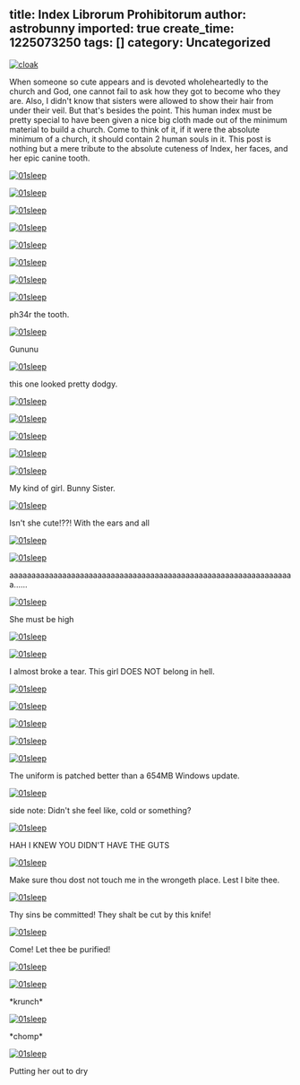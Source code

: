 title: Index Librorum Prohibitorum
author: astrobunny
imported: true
create_time: 1225073250
tags: []
category: Uncategorized
---
 [![](wp-uploads/2008/10/cloak-500x457.jpg "cloak")](/images/wp-uploads/2008/10/cloak.jpg)  
  
When someone so cute appears and is devoted wholeheartedly to the church and God, one cannot fail to ask how they got to become who they are. Also, I didn't know that sisters were allowed to show their hair from under their veil. But that's besides the point. This human index must be pretty special to have been given a nice big cloth made out of the minimum material to build a church. Come to think of it, if it were the absolute minimum of a church, it should contain 2 human souls in it. This post is nothing but a mere tribute to the absolute cuteness of Index, her faces, and her epic canine tooth.  
  
<!--more-->  
  
 [![](wp-uploads/2008/10/35grr-500x281.jpg "01sleep")](/images/wp-uploads/2008/10/35grr.jpg)  
  
 [![](wp-uploads/2008/10/34angry-500x281.jpg "01sleep")](/images/wp-uploads/2008/10/34angry.jpg)  
  
 [![](wp-uploads/2008/10/33iwasinjapan-500x281.jpg "01sleep")](/images/wp-uploads/2008/10/33iwasinjapan.jpg)  
  
 [![](wp-uploads/2008/10/32ask-500x281.jpg "01sleep")](/images/wp-uploads/2008/10/32ask.jpg)  
  
 [![](wp-uploads/2008/10/31indexcall-500x281.jpg "01sleep")](/images/wp-uploads/2008/10/31indexcall.jpg)  
  
 [![](wp-uploads/2008/10/30indexnight-500x281.jpg "01sleep")](/images/wp-uploads/2008/10/30indexnight.jpg)  
  
 [![](wp-uploads/2008/10/29cuteness-500x281.jpg "01sleep")](/images/wp-uploads/2008/10/29cuteness.jpg)  
  
 [![](wp-uploads/2008/10/28themouth-500x281.jpg "01sleep")](/images/wp-uploads/2008/10/28themouth.jpg)  
  
ph34r the tooth.  
  
 [![](wp-uploads/2008/10/27gununun-500x281.jpg "01sleep")](/images/wp-uploads/2008/10/27gununun.jpg)  
  
Gununu  
  
 [![](wp-uploads/2008/10/26indexgununu-500x281.jpg "01sleep")](/images/wp-uploads/2008/10/26indexgununu.jpg)  
  
this one looked pretty dodgy.  
  
 [![](wp-uploads/2008/10/25cry-500x281.jpg "01sleep")](/images/wp-uploads/2008/10/25cry.jpg)  
  
 [![](wp-uploads/2008/10/24inbed-500x281.jpg "01sleep")](/images/wp-uploads/2008/10/24inbed.jpg)  
  
 [![](wp-uploads/2008/10/23blushy-500x281.jpg "01sleep")](/images/wp-uploads/2008/10/23blushy.jpg)  
  
 [![](wp-uploads/2008/10/22indexexplain-500x281.jpg "01sleep")](/images/wp-uploads/2008/10/22indexexplain.jpg)  
  
 [![](wp-uploads/2008/10/21morepajamas-500x281.jpg "01sleep")](/images/wp-uploads/2008/10/21morepajamas.jpg)  
  
My kind of girl. Bunny Sister.  
  
 [![](wp-uploads/2008/10/20pajamaindex-500x281.jpg "01sleep")](/images/wp-uploads/2008/10/20pajamaindex.jpg)  
  
Isn't she cute!??! With the ears and all  
  
 [![](wp-uploads/2008/10/19blush-500x281.jpg "01sleep")](/images/wp-uploads/2008/10/19blush.jpg)  
  
 [![](wp-uploads/2008/10/18singmode-500x281.jpg "01sleep")](/images/wp-uploads/2008/10/18singmode.jpg)  
  
aaaaaaaaaaaaaaaaaaaaaaaaaaaaaaaaaaaaaaaaaaaaaaaaaaaaaaaaaaaaaaaaa......  
  
 [![](wp-uploads/2008/10/17robotmode-500x281.jpg "01sleep")](/images/wp-uploads/2008/10/17robotmode.jpg)  
  
She must be high  
  
 [![](wp-uploads/2008/10/16waves-500x281.jpg "01sleep")](/images/wp-uploads/2008/10/16waves.jpg)  
  
 [![](wp-uploads/2008/10/15followmetohell-500x281.jpg "01sleep")](/images/wp-uploads/2008/10/15followmetohell.jpg)  
  
I almost broke a tear. This girl DOES NOT belong in hell.  
  
 [![](wp-uploads/2008/10/14cutesmile-500x281.jpg "01sleep")](/images/wp-uploads/2008/10/14cutesmile.jpg)  
  
 [![](wp-uploads/2008/10/13explain-500x281.jpg "01sleep")](/images/wp-uploads/2008/10/13explain.jpg)  
  
 [![](wp-uploads/2008/10/12doorside-500x281.jpg "01sleep")](/images/wp-uploads/2008/10/12doorside.jpg)  
  
 [![](wp-uploads/2008/10/11fixed-500x281.jpg "01sleep")](/images/wp-uploads/2008/10/11fixed.jpg)  
  
 [![](wp-uploads/2008/10/10patchwork-500x281.jpg "01sleep")](/images/wp-uploads/2008/10/10patchwork.jpg)  
  
The uniform is patched better than a 654MB Windows update.  
  
 [![](wp-uploads/2008/10/09hmm-500x281.jpg "01sleep")](/images/wp-uploads/2008/10/09hmm.jpg)  
  
side note: Didn't she feel like, cold or something?  
  
 [![](wp-uploads/2008/10/08heh-500x281.jpg "01sleep")](/images/wp-uploads/2008/10/08heh.jpg)  
  
HAH I KNEW YOU DIDN'T HAVE THE GUTS  
  
 [![](wp-uploads/2008/10/07blasphemy-500x281.jpg "01sleep")](/images/wp-uploads/2008/10/07blasphemy.jpg)  
  
Make sure thou dost not touch me in the wrongeth place. Lest I bite thee.  
  
 [![](wp-uploads/2008/10/05knifeloli-500x281.jpg "01sleep")](/images/wp-uploads/2008/10/05knifeloli.jpg)  
  
Thy sins be committed! They shalt be cut by this knife!  
  
 [![](wp-uploads/2008/10/06purification-500x281.jpg "01sleep")](/images/wp-uploads/2008/10/06purification.jpg)  
  
Come! Let thee be purified!  
  
 [![](wp-uploads/2008/10/04tease-500x281.jpg "01sleep")](/images/wp-uploads/2008/10/04tease.jpg)  
  
 [![](wp-uploads/2008/10/03biscuit-500x281.jpg "01sleep")](/images/wp-uploads/2008/10/03biscuit.jpg)  
  
\*krunch\*  
  
 [![](wp-uploads/2008/10/02bite-500x281.jpg "01sleep")](/images/wp-uploads/2008/10/02bite.jpg)  
  
\*chomp\*  
  
 [![](wp-uploads/2008/10/01sleep-500x281.jpg "01sleep")](/images/wp-uploads/2008/10/01sleep.jpg)  
  
Putting her out to dry  
